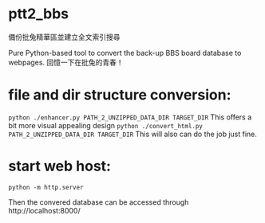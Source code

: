 # ptt2_bbs
備份批兔精華區並建立全文索引搜尋

Pure Python-based tool to convert the back-up BBS board database to webpages. 
回憶一下在批兔的青春！
# file and dir structure conversion:
`python ./enhancer.py PATH_2_UNZIPPED_DATA_DIR TARGET_DIR` This offers a bit more visual appealing design
`python ./convert_html.py PATH_2_UNZIPPED_DATA_DIR TARGET_DIR` This will also can do the job just fine. 

# start web host:
`python -m http.server`

Then the convered database can be accessed through http://localhost:8000/



